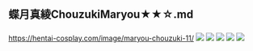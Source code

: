 ## 蝶月真綾ChouzukiMaryou★★☆.md
### 
https://hentai-cosplay.com/image/maryou-chouzuki-11/
![](https://static.hentai-cosplay.com/upload/20160201/7/6955/p=700/1.jpg)
![](https://static.hentai-cosplay.com/upload/20160201/7/6955/p=700/3.jpg)
![](https://static.hentai-cosplay.com/upload/20160201/7/6955/p=700/7.jpg)
![](https://static.hentai-cosplay.com/upload/20160201/7/6955/p=700/8.jpg)
![](https://static.hentai-cosplay.com/upload/20160201/7/6955/p=700/9.jpg)
![]()
![]()
![]()
![]()
![]()
![]()
![]()
![]()
![]()
![]()
![]()
![]()
![]()
![]()
![]()
![]()
![]()
![]()
![]()
![]()
